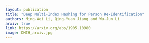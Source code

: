 ```yaml
---
layout: publication
title: "Deep Multi-Index Hashing for Person Re-Identification"
authors: Ming-Wei Li, Qing-Yuan Jiang and Wu-Jun Li
arxiv: true
link: https://arxiv.org/abs/1905.10980
image: DMIH_arxiv.jpg
---
```

